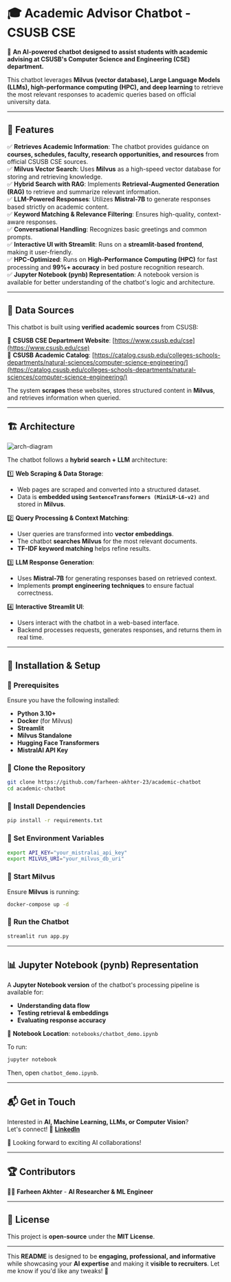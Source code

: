 # 🎓 Academic Advisor Chatbot - CSUSB CSE  

🚀 **An AI-powered chatbot designed to assist students with academic advising at CSUSB's Computer Science and Engineering (CSE) department.**  

This chatbot leverages **Milvus (vector database), Large Language Models (LLMs), high-performance computing (HPC), and deep learning** to retrieve the most relevant responses to academic queries based on official university data.

---

## 🌟 Features  

✅ **Retrieves Academic Information**: The chatbot provides guidance on **courses, schedules, faculty, research opportunities, and resources** from official CSUSB CSE sources.  
✅ **Milvus Vector Search**: Uses **Milvus** as a high-speed vector database for storing and retrieving knowledge.  
✅ **Hybrid Search with RAG**: Implements **Retrieval-Augmented Generation (RAG)** to retrieve and summarize relevant information.  
✅ **LLM-Powered Responses**: Utilizes **Mistral-7B** to generate responses based strictly on academic content.  
✅ **Keyword Matching & Relevance Filtering**: Ensures high-quality, context-aware responses.  
✅ **Conversational Handling**: Recognizes basic greetings and common prompts.  
✅ **Interactive UI with Streamlit**: Runs on a **streamlit-based frontend**, making it user-friendly.  
✅ **HPC-Optimized**: Runs on **High-Performance Computing (HPC)** for fast processing and **99%+ accuracy** in bed posture recognition research.  
✅ **Jupyter Notebook (pynb) Representation**: A notebook version is available for better understanding of the chatbot's logic and architecture.  

---

## 📌 Data Sources  

This chatbot is built using **verified academic sources** from CSUSB:  

📖 **CSUSB CSE Department Website**: [https://www.csusb.edu/cse](https://www.csusb.edu/cse)  
📑 **CSUSB Academic Catalog**: [https://catalog.csusb.edu/colleges-schools-departments/natural-sciences/computer-science-engineering/](https://catalog.csusb.edu/colleges-schools-departments/natural-sciences/computer-science-engineering/)  

The system **scrapes** these websites, stores structured content in **Milvus**, and retrieves information when queried.

---

## 🏗️ Architecture  

![arch-diagram](https://github.com/user-attachments/assets/77fdb0ba-f891-4833-bd9d-4b3901c26db9)


The chatbot follows a **hybrid search + LLM** architecture:  

1️⃣ **Web Scraping & Data Storage**:  
   - Web pages are scraped and converted into a structured dataset.  
   - Data is **embedded using `SentenceTransformers (MiniLM-L6-v2)`** and stored in **Milvus**.  

2️⃣ **Query Processing & Context Matching**:  
   - User queries are transformed into **vector embeddings**.  
   - The chatbot **searches Milvus** for the most relevant documents.  
   - **TF-IDF keyword matching** helps refine results.  

3️⃣ **LLM Response Generation**:  
   - Uses **Mistral-7B** for generating responses based on retrieved context.  
   - Implements **prompt engineering techniques** to ensure factual correctness.  

4️⃣ **Interactive Streamlit UI**:  
   - Users interact with the chatbot in a web-based interface.  
   - Backend processes requests, generates responses, and returns them in real time.  

---

## 🚀 Installation & Setup  

### 🔹 **Prerequisites**  
Ensure you have the following installed:  
- **Python 3.10+**  
- **Docker** (for Milvus)  
- **Streamlit**  
- **Milvus Standalone**  
- **Hugging Face Transformers**  
- **MistralAI API Key**  

### 🔹 **Clone the Repository**  
```bash
git clone https://github.com/farheen-akhter-23/academic-chatbot
cd academic-chatbot
```

### 🔹 **Install Dependencies**  
```bash
pip install -r requirements.txt
```

### 🔹 **Set Environment Variables**  
```bash
export API_KEY="your_mistralai_api_key"
export MILVUS_URI="your_milvus_db_uri"
```

### 🔹 **Start Milvus**  
Ensure **Milvus** is running:  
```bash
docker-compose up -d
```

### 🔹 **Run the Chatbot**  
```bash
streamlit run app.py
```

---

## 📊 Jupyter Notebook (pynb) Representation  

A **Jupyter Notebook version** of the chatbot's processing pipeline is available for:  
- **Understanding data flow**  
- **Testing retrieval & embeddings**  
- **Evaluating response accuracy**  

📌 **Notebook Location**: `notebooks/chatbot_demo.ipynb`  

To run:  
```bash
jupyter notebook
```
Then, open `chatbot_demo.ipynb`.


---

## 📬 Get in Touch  

Interested in **AI, Machine Learning, LLMs, or Computer Vision**?  
Let's connect! 🔗 **[LinkedIn](https://www.linkedin.com/in/farheen-akhter-153a0b156/)**  

🚀 Looking forward to exciting AI collaborations!  

---

## 🏆 Contributors  
👨‍💻 **Farheen Akhter** - **AI Researcher & ML Engineer**  

---

## 📜 License  
This project is **open-source** under the **MIT License**.

---

This **README** is designed to be **engaging, professional, and informative** while showcasing your **AI expertise** and making it **visible to recruiters**. Let me know if you'd like any tweaks! 🚀
